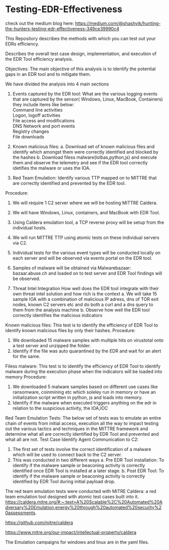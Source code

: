 # Testing-EDR-Effectiveness

check out the medium blog here: https://medium.com/@shashvik/hunting-the-hunters-testing-edr-effectiveness-349ce39990c4

This Repository describes the methods with which you can test out your EDRs efficiency.

Describes the overall test case design, implementation, and 
execution of the EDR Tool efficiency analysis.

Objectives: The main objective of this analysis is to identify the potential gaps in an EDR tool and 
to mitigate them.

We have divided the analysis into 4 main sections
1. Events captured by the EDR tool: What are the various logging events that are captured by 
the sensor( Windows, Linux, MacBook, Containers) they include items like below:\
    Command line activities\
    Logon, logoff activities\
    File access and modifications\
    DNS Network and port events\
    Registry changes\
    File downloads

2. Known malicious files:
    a. Download set of known malicious files and identify which amongst them were correctly identified and blocked by the hashes
    b. Download filess malware(lolbas,python,js) and execute them and observe the telemetry and see if the EDR tool correctly idetifies the malware or uses the IOA.
   
3. Red Team Emulation: Identify various TTP mapped on to MITTRE that are correctly identified 
and prevented by the EDR tool.

Procedure:
1. We will require 1 C2 server where we will be hosting MITTRE Caldera.
2. We will have Windows, Linux, containers, and MacBook with EDR Tool.
3. Using Caldera emulation tool, a TCP reverse proxy will be setup from the individual hosts.
4. We will run MITTRE TTP using atomic tests on these individual servers via C2.
5. Individual tests for the various event types will be conducted locally on each server and will 
be observed via events portal on the EDR tool.
6. Samples of malware will be obtained via Malwarebazaar: bazaar.abuse.ch and loaded on to 
test server and EDR Tool findings will be observed.

4. Threat Intel Integration
   How well does the EDR tool integrate with their own threat intel solution and how rich is the context
   a. We will take 15 sample IOA with a combination of malicious IP adress, dns of TOR exit nodes, known C2 servers etc and do both a curl and a dns query to them from the analysis machine
   b. Observe how well the EDR tool correctly identifies the malicious indicators
   


Known malicious files:
This test is to identify the efficiency of EDR Tool to identify known malicious files by only their 
hashes.
Procedure:
1. We downloaded 15 malware samples with multiple hits on virustotal onto a test server and unzipped the folder.
2. Identify if the file was auto quarantined by the EDR and wait for an alert for the same.

Filess malware:
This test is to identify the efficiency of EDR Tool to identify malware during the execution phase when the indicators will be loaded into memory
Procedure:
1. We downloaded 5 malware samples based on different use cases like ransomware, coinmining etc which soleley run in memory or have an initialization script written in python, js and loads into memory.
2. Identify if the malware when executed triggers anything on the edr in relation to the suspicious activity, the IOA,IOC


Red Team Emulation Tests:
The below set of tests was to emulate an entire chain of events from initial access, execution all the 
way to impact testing out the various tactics and techniques in the MITTRE framework and 
determine what all are correctly identified by EDR Tool and prevented and what all are not.
Test Case Identify Agent Communication to C2:
1. The first set of tests involve the correct identification of a malware which will be used to 
connect back to the C2 server.
2. This was conducted in two different ways 
a. Pre EDR Tool installation: To identify if the malware sample or beaconing activity 
is correctly identified once EDR Tool is installed at a later stage.
b. Post EDR Tool: To identify if the malware sample or beaconing activity is correctly 
identified by EDR Tool during initial payload drop.

The red team emulation tests were conducted with MITRE Caldera: a red team emulation tool designed with atomic test cases built into it.
https://caldera.mitre.org/#:~:text=A%20Scalable%2C%20Automated%20Adversary%20Emulation,energy%20through%20automated%20security%20assessments.

https://github.com/mitre/caldera

https://www.mitre.org/our-impact/intellectual-property/caldera

The Emulation campaigns for windows and linux are in the yaml files.
